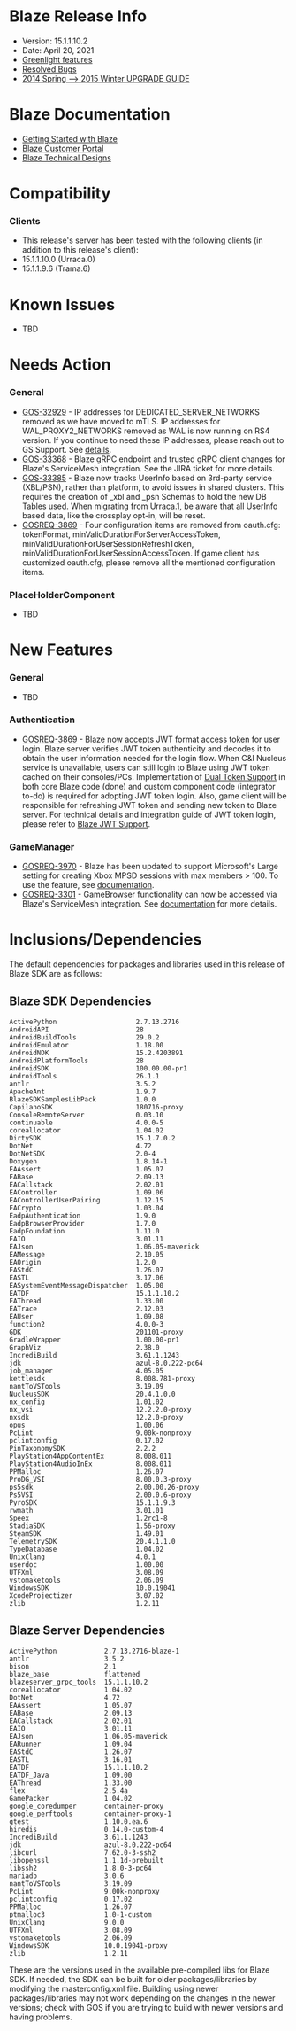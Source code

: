 # Blaze Release Info

* Version: 15.1.1.10.2
* Date: April 20, 2021
* [Greenlight features]( https://eadpjira.ea.com/issues/?jql=status%20in%20(Completed)%20AND%20fixVersion%20%3D%20Urraca.2 )
* [Resolved Bugs ]( https://eadpjira.ea.com/issues/?jql=project%20%3D%20%22GOS%22%20and%20issuetype%20%3D%20%22Blaze%22%20and%20status%20%3D%20Closed%20and%20fixVersion%20%3D%20Urraca.2 )
* [2014 Spring --> 2015 Winter UPGRADE GUIDE]( https://developer.ea.com/display/blaze/Blaze+2015+Winter+1.x+Continuous+Feature+Upgrade+Guide )

# Blaze Documentation

* [Getting Started with Blaze]( https://developer.ea.com/display/blaze/Getting+Started )
* [Blaze Customer Portal]( https://developer.ea.com/display/blaze/Blaze+Customer+Portal )
* [Blaze Technical Designs]( https://developer.ea.com/display/TEAMS/Blaze )

# Compatibility

### Clients
* This release's server has been tested with the following clients (in addition to this release's client):
* 15.1.1.10.0 (Urraca.0)
* 15.1.1.9.6 (Trama.6)

# Known Issues
* TBD

# Needs Action

### General
* [GOS-32929](https://eadpjira.ea.com/browse/GOS-32929) - IP addresses for DEDICATED_SERVER_NETWORKS removed as we have moved to mTLS. IP addresses for WAL_PROXY2_NETWORKS removed as WAL is now running on RS4 version. If you continue to need these IP addresses, please reach out to GS Support. See [details](https://developer.ea.com/display/blaze/IP+addresses+removed+from+stock+config).
* [GOS-33368](https://eadpjira.ea.com/browse/GOS-33368) - Blaze gRPC endpoint and trusted gRPC client changes for Blaze's ServiceMesh integration. See the JIRA ticket for more details.
* [GOS-33385](https://eadpjira.ea.com/browse/GOS-33385) - Blaze now tracks UserInfo based on 3rd-party service (XBL/PSN), rather than platform, to avoid issues in shared clusters.  This requires the creation of _xbl and _psn Schemas to hold the new DB Tables used.  When migrating from Urraca.1, be aware that all UserInfo based data, like the crossplay opt-in, will be reset. 
* [GOSREQ-3869](https://eadpjira.ea.com/browse/GOSREQ-3869) - Four configuration items are removed from oauth.cfg: tokenFormat, minValidDurationForServerAccessToken, minValidDurationForUserSessionRefreshToken, minValidDurationForUserSessionAccessToken. If game client has customized oauth.cfg, please remove all the mentioned configuration items.

### PlaceHolderComponent
* TBD

# New Features

### General
* TBD

### Authentication
* [GOSREQ-3869](https://eadpjira.ea.com/browse/GOSREQ-3869) - Blaze now accepts JWT format access token for user login. Blaze server verifies JWT token authenticity and decodes it to obtain the user information needed for the login flow. When C&I Nucleus service is unavailable, users can still login to Blaze using JWT token cached on their consoles/PCs. Implementation of [Dual Token Support](https://developer.ea.com/display/CI/GOPFR-6143+%5BIdentity+Resilience%5D+Dual+Token+Strategy+-+JWT+token+across+EADP) in both core Blaze code (done) and custom component code (integrator to-do) is required for adopting JWT token login. Also, game client will be responsible for refreshing JWT token and sending new token to Blaze server. For technical details and integration guide of JWT token login, please refer to [Blaze JWT Support](https://developer.ea.com/display/blaze/JWT+Support).

### GameManager
* [GOSREQ-3970](https://eadpjira.ea.com/browse/GOSREQ-3970) - Blaze has been updated to support Microsoft's Large setting for creating Xbox MPSD sessions with max members > 100. To use the feature, see [documentation](https://developer.ea.com/pages/viewpage.action?pageId=310510981).
* [GOSREQ-3301](https://eadpjira.ea.com/browse/GOSREQ-3301) - GameBrowser functionality can now be accessed via Blaze's ServiceMesh integration. See [documentation](https://developer.ea.com/display/blaze/GameBrowser+Service) for more details.

# Inclusions/Dependencies

The default dependencies for packages and libraries used in this release of Blaze SDK are as follows:

Blaze SDK Dependencies
----------------------
```
ActivePython                    2.7.13.2716
AndroidAPI                      28
AndroidBuildTools               29.0.2
AndroidEmulator                 1.18.00
AndroidNDK                      15.2.4203891
AndroidPlatformTools            28
AndroidSDK                      100.00.00-pr1
AndroidTools                    26.1.1
antlr                           3.5.2
ApacheAnt                       1.9.7
BlazeSDKSamplesLibPack          1.0.0
CapilanoSDK                     180716-proxy
ConsoleRemoteServer             0.03.10
continuable                     4.0.0-5
coreallocator                   1.04.02
DirtySDK                        15.1.7.0.2
DotNet                          4.72
DotNetSDK                       2.0-4
Doxygen                         1.8.14-1
EAAssert                        1.05.07
EABase                          2.09.13
EACallstack                     2.02.01
EAController                    1.09.06
EAControllerUserPairing         1.12.15
EACrypto                        1.03.04
EadpAuthentication              1.9.0
EadpBrowserProvider             1.7.0
EadpFoundation                  1.11.0
EAIO                            3.01.11
EAJson                          1.06.05-maverick
EAMessage                       2.10.05
EAOrigin                        1.2.0
EAStdC                          1.26.07
EASTL                           3.17.06
EASystemEventMessageDispatcher  1.05.00
EATDF                           15.1.1.10.2
EAThread                        1.33.00
EATrace                         2.12.03
EAUser                          1.09.08
function2                       4.0.0-3
GDK                             201101-proxy
GradleWrapper                   1.00.00-pr1
GraphViz                        2.38.0
IncrediBuild                    3.61.1.1243
jdk                             azul-8.0.222-pc64
job_manager                     4.05.05
kettlesdk                       8.008.781-proxy
nantToVSTools                   3.19.09
NucleusSDK                      20.4.1.0.0
nx_config                       1.01.02
nx_vsi                          12.2.2.0-proxy
nxsdk                           12.2.0-proxy
opus                            1.00.06
PcLint                          9.00k-nonproxy
pclintconfig                    0.17.02
PinTaxonomySDK                  2.2.2
PlayStation4AppContentEx        8.008.011
PlayStation4AudioInEx           8.008.011
PPMalloc                        1.26.07
ProDG_VSI                       8.00.0.3-proxy
ps5sdk                          2.00.00.26-proxy
Ps5VSI                          2.00.0.6-proxy
PyroSDK                         15.1.1.9.3
rwmath                          3.01.01
Speex                           1.2rc1-8
StadiaSDK                       1.56-proxy
SteamSDK                        1.49.01
TelemetrySDK                    20.4.1.1.0
TypeDatabase                    1.04.02
UnixClang                       4.0.1
userdoc                         1.00.00
UTFXml                          3.08.09
vstomaketools                   2.06.09
WindowsSDK                      10.0.19041
XcodeProjectizer                3.07.02
zlib                            1.2.11
```

Blaze Server Dependencies
-------------------------
```
ActivePython            2.7.13.2716-blaze-1
antlr                   3.5.2
bison                   2.1
blaze_base              flattened
blazeserver_grpc_tools  15.1.1.10.2
coreallocator           1.04.02
DotNet                  4.72
EAAssert                1.05.07
EABase                  2.09.13
EACallstack             2.02.01
EAIO                    3.01.11
EAJson                  1.06.05-maverick
EARunner                1.09.04
EAStdC                  1.26.07
EASTL                   3.16.01
EATDF                   15.1.1.10.2
EATDF_Java              1.09.00
EAThread                1.33.00
flex                    2.5.4a
GamePacker              1.04.02
google_coredumper       container-proxy
google_perftools        container-proxy-1
gtest                   1.10.0.ea.6
hiredis                 0.14.0-custom-4
IncrediBuild            3.61.1.1243
jdk                     azul-8.0.222-pc64
libcurl                 7.62.0-3-ssh2
libopenssl              1.1.1d-prebuilt
libssh2                 1.8.0-3-pc64
mariadb                 3.0.6
nantToVSTools           3.19.09
PcLint                  9.00k-nonproxy
pclintconfig            0.17.02
PPMalloc                1.26.07
ptmalloc3               1.0-1-custom
UnixClang               9.0.0
UTFXml                  3.08.09
vstomaketools           2.06.09
WindowsSDK              10.0.19041-proxy
zlib                    1.2.11
```

These are the versions used in the available pre-compiled libs for Blaze SDK. If needed, the SDK can be built for older packages/libraries by modifying the masterconfig.xml file. Building using newer packages/libraries may not work depending on the changes in the newer versions; check with GOS if you are trying to build with newer versions and having problems.
